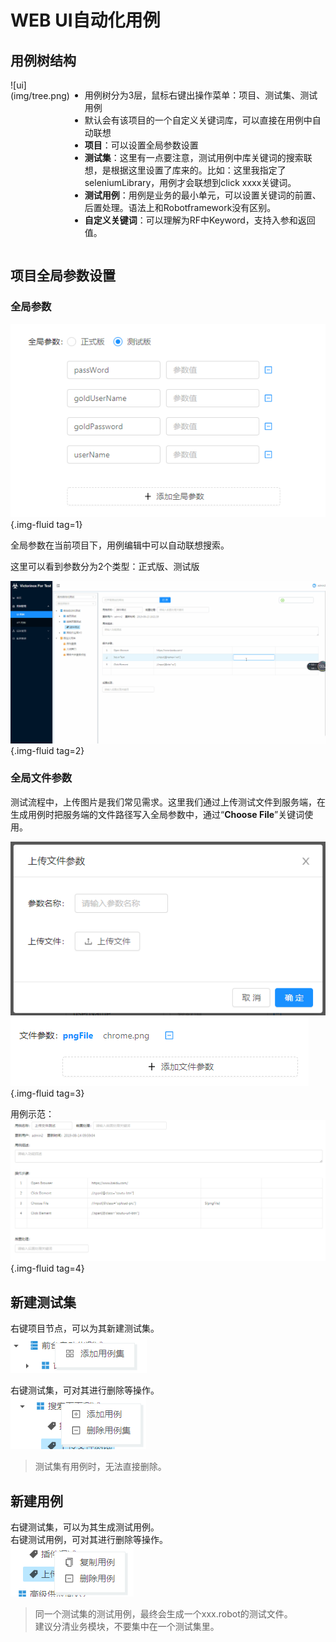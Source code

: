 # WEB UI自动化用例

## 用例树结构
<div style="display:flex;flex-direction:row;">
![ui](img/tree.png)

- 用例树分为3层，鼠标右键出操作菜单：项目、测试集、测试用例
- 默认会有该项目的一个自定义关键词库，可以直接在用例中自动联想
- **项目**：可以设置全局参数设置
- **测试集**：这里有一点要注意，测试用例中库关键词的搜索联想，是根据这里设置了库来的。比如：这里我指定了seleniumLibrary，用例才会联想到click xxxx关键词。
- **测试用例**：用例是业务的最小单元，可以设置关键词的前置、后置处理。语法上和Robotframework没有区别。
- **自定义关键词**：可以理解为RF中Keyword，支持入参和返回值。

</div>

## 项目全局参数设置
### 全局参数

![ui](img/globalvalue.png){.img-fluid tag=1}

全局参数在当前项目下，用例编辑中可以自动联想搜索。

这里可以看到参数分为2个类型：正式版、测试版

![ui](img/globalsearch.gif){.img-fluid tag=2}

### 全局文件参数

测试流程中，上传图片是我们常见需求。这里我们通过上传测试文件到服务端，在生成用例时把服务端的文件路径写入全局参数中，通过“**Choose File**”关键词使用。

![ui](img/globalFileUp.png)
![ui](img/globalFile.png){.img-fluid tag=3}

用例示范：
![ui](img/upfileCase.png){.img-fluid tag=4}

## 新建测试集

右键项目节点，可以为其新建测试集。<br />
![ui](img/treeProject.png)

右键测试集，可对其进行删除等操作。<br />
![ui](img/treeSuite.png)

> 测试集有用例时，无法直接删除。

## 新建用例

右键测试集，可以为其生成测试用例。<br />
右键测试用例，可对其进行删除等操作。<br />
![ui](img/treeCase.png)

> 同一个测试集的测试用例，最终会生成一个xxx.robot的测试文件。<br />建议分清业务模块，不要集中在一个测试集里。
